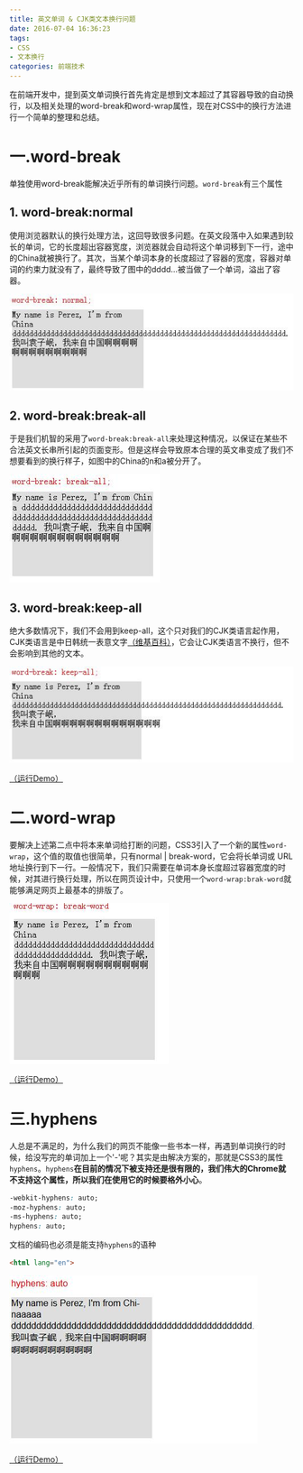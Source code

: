 ```yaml
---
title: 英文单词 & CJK类文本换行问题
date: 2016-07-04 16:36:23
tags:
- CSS
- 文本换行
categories: 前端技术
---
```


在前端开发中，提到英文单词换行首先肯定是想到文本超过了其容器导致的自动换行，以及相关处理的word-break和word-wrap属性，现在对CSS中的换行方法进行一个简单的整理和总结。

<!-- more -->

# 一.word-break #

单独使用word-break能解决近乎所有的单词换行问题。`word-break`有三个属性

## 1. word-break:normal ##
使用浏览器默认的换行处理方法，这回导致很多问题。在英文段落中入如果遇到较长的单词，它的长度超出容器宽度，浏览器就会自动将这个单词移到下一行，途中的China就被换行了。其次，当某个单词本身的长度超过了容器的宽度，容器对单词的约束力就没有了，最终导致了图中的dddd...被当做了一个单词，溢出了容器。

![Font Boosting](/img/20160704165831.jpg)

## 2. word-break:break-all ##
于是我们机智的采用了`word-break:break-all`来处理这种情况，以保证在某些不合法英文长串所引起的页面变形。但是这样会导致原本合理的英文串变成了我们不想要看到的换行样子，如图中的China的n和a被分开了。

![Font Boosting](/img/20160704173446.jpg)

## 3. word-break:keep-all ##
绝大多数情况下，我们不会用到keep-all，这个只对我们的CJK类语言起作用，CJK类语言是中日韩统一表意文字[（维基百科）](https://zh.wikipedia.org/wiki/%E4%B8%AD%E6%97%A5%E9%9F%93%E7%B5%B1%E4%B8%80%E8%A1%A8%E6%84%8F%E6%96%87%E5%AD%97 "中日韩统一表意文字")，它会让CJK类语言不换行，但不会影响到其他的文本。

![Font Boosting](/img/20160704174433.jpg)

[（运行Demo）](http://www.yzmspirit.com/code/word-break.html)


# 二.word-wrap #

要解决上述第二点中将本来单词给打断的问题，CSS3引入了一个新的属性`word-wrap`，这个值的取值也很简单，只有normal | break-word，它会将长单词或 URL 地址换行到下一行。一般情况下，我们只需要在单词本身长度超过容器宽度的时候，对其进行换行处理，所以在网页设计中，只使用一个`word-wrap:brak-word`就能够满足网页上最基本的排版了。

![Font Boosting](/img/20160705160822.jpg)

[（运行Demo）](http://www.yzmspirit.com/code/word-wrap.html)

# 三.hyphens #

人总是不满足的，为什么我们的网页不能像一些书本一样，再遇到单词换行的时候，给没写完的单词加上一个'-'呢？其实是由解决方案的，那就是CSS3的属性`hyphens`。`hyphens`**在目前的情况下被支持还是很有限的，我们伟大的Chrome就不支持这个属性，所以我们在使用它的时候要格外小心**。

```css
-webkit-hyphens: auto;
-moz-hyphens: auto;
-ms-hyphens: auto;
hyphens: auto;
```

文档的编码也必须是能支持`hyphens`的语种

```HTML
<html lang="en">
```

![Font Boosting](/img/20160705162435.jpg)

[（运行Demo）](http://www.yzmspirit.com/code/hyphens.html)